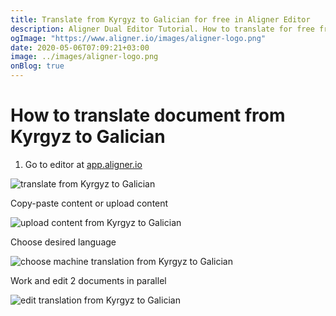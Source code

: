 ```yaml
---
title: Translate from Kyrgyz to Galician for free in Aligner Editor
description: Aligner Dual Editor Tutorial. How to translate for free from Kyrgyz to Galician. Aligner is multilingual document management platform. 
ogImage: "https://www.aligner.io/images/aligner-logo.png"
date: 2020-05-06T07:09:21+03:00
image: ../images/aligner-logo.png
onBlog: true
---
```


# How to translate document from Kyrgyz to Galician

1. Go to editor at [app.aligner.io](https://app.aligner.io "Aligner App web page")

![translate from Kyrgyz to Galician](../aligner-blank-editor.png "translate from Kyrgyz to Galician")

Copy-paste content or upload content

![upload content from Kyrgyz to Galician](../aligner-uploaded-document.png "upload content from Kyrgyz to Galician")

Choose desired language

![choose machine translation from Kyrgyz to Galician](../aligner-language-dropdown.png "choose machine translation from Kyrgyz to Galician")

Work and edit 2 documents in parallel

![edit translation from Kyrgyz to Galician](../aligner-double-sitded-editor.png "edit translation from Kyrgyz to Galician")

